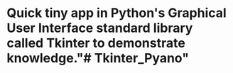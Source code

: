 # Quick tiny app in Python's Graphical User Interface standard library called Tkinter to demonstrate knowledge."# Tkinter_Pyano" 
